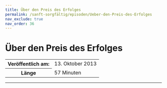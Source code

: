```yaml
---
title: Über den Preis des Erfolges
permalink: /sanft-sorgfältig/episoden/Ueber-den-Preis-des-Erfolges
nav_exclude: true
nav_order: 36
---
```


# Über den Preis des Erfolges
<table class="resp-table dcf-table dcf-table-responsive dcf-table-bordered dcf-table-striped dcf-w-100%">
                    <tbody>
                        <tr>
                            <th scope="row">Veröffentlich am:</th>
                            <td data-label="Veröffentlich am:">13. Oktober 2013</td>
                        </tr>
                        <tr>
                            <th scope="row">Länge </th>
                            <td data-label="Länge ">57 Minuten</td>
                        </tr></tbody>
                </table>

***

